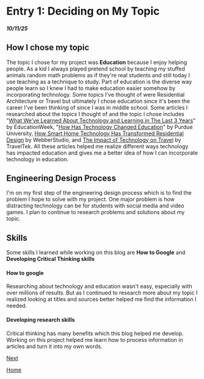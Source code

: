 # Entry 1: Deciding on My Topic 
##### 10/11/25

## How I chose my topic 
The topic I chose for my project was **Education** because I enjoy helping people. As a kid I always played pretend school by teaching my stuffed animals random math problems as if they're real students and still today I use teaching as a technique to study. Part of education is the diverse way people learn so I knew I had to make education easier somehow by incorporating technology. Some topics I've thought of were Residential Architecture or Travel but ultimately I chose education since it's been the career I've been thinking of since I was in middle school. Some articles I researched about the topics I thought of and the topic I chose includes "[What We've Learned About Technology and Learning in The Last 3 Years](https://www.edweek.org/technology/what-weve-learned-about-technology-and-learning-in-the-last-3-years/2023/03)" by EducationWeek, "[How Has Technology Changed Education](https://education.purdue.edu/2024/01/how-has-technology-changed-education/)" by Purdue University, [How Smart Home Technology Has Transformed Residential Design](https://webberstudio.com/how-smart-home-technology-has-transformed-residential-design/) by WebberStudio, and [The Impact of Technology on Travel](https://www.traveltek.com/blog/impact-of-technology-on-travel/) by TravelTek. All these articles helped me realize different ways technology has impacted education and gives me a better idea of how I can incorporate technology in education. 

## Engineering Design Process
I'm on my first step of the engineering design process which is to find the problem I hope to solve with my project. One major problem is how distracting technology can be for students with social media and video games. I plan to continue to research problems and solutions about my topic. 

## Skills 
Some skills I learned while working on this blog are **How to Google** and **Developing Critical Thinking skills**

#### How to google 
Researching about technology and education wasn't easy, especially with over millions of results. But as I continued to research more about my topic I realized looking at titles and sources better helped me find the information I needed. 

#### Developing research skills 
Critical thinking has many benefits which this blog helped me develop. Working on this project helped me learn how to process information in articles and turn it into my own words. 

[Next](entry02.md)

[Home](../README.md)
